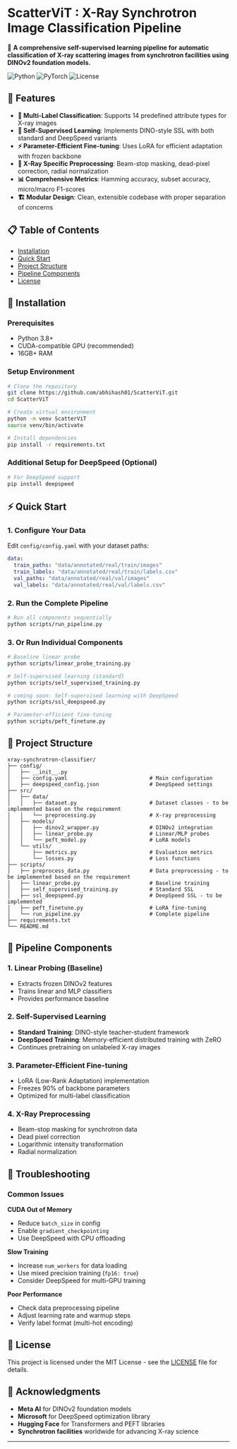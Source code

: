 # ScatterViT : X-Ray Synchrotron Image Classification Pipeline

🔬 **A comprehensive self-supervised learning pipeline for automatic classification of X-ray scattering images from synchrotron facilities using DINOv2 foundation models.**

![Python](https://img.shields.io/badge/python-v3.8+-blue.svg)
![PyTorch](https://img.shields.io/badge/PyTorch-v2.0+-red.svg)
![License](https://img.shields.io/badge/license-MIT-green.svg)

## 🌟 Features

- **🎯 Multi-Label Classification**: Supports 14 predefined attribute types for X-ray images
- **🚀 Self-Supervised Learning**: Implements DINO-style SSL with both standard and DeepSpeed variants
- **⚡ Parameter-Efficient Fine-tuning**: Uses LoRA for efficient adaptation with frozen backbone
- **🔬 X-Ray Specific Preprocessing**: Beam-stop masking, dead-pixel correction, radial normalization
- **📊 Comprehensive Metrics**: Hamming accuracy, subset accuracy, micro/macro F1-scores
- **🏗️ Modular Design**: Clean, extensible codebase with proper separation of concerns

## 📋 Table of Contents

- [Installation](#installation)
- [Quick Start](#quick-start)
- [Project Structure](#project-structure)
- [Pipeline Components](#pipeline-components)
- [License](#license)

## 🚀 Installation

### Prerequisites
- Python 3.8+
- CUDA-compatible GPU (recommended)
- 16GB+ RAM

### Setup Environment

```bash
# Clone the repository
git clone https://github.com/abhihash01/ScatterViT.git
cd ScatterViT

# Create virtual environment
python -m venv ScatterViT
source venv/bin/activate  

# Install dependencies
pip install -r requirements.txt
```

### Additional Setup for DeepSpeed (Optional)
```bash
# For DeepSpeed support
pip install deepspeed
```

## ⚡ Quick Start

### 1. Configure Your Data
Edit `config/config.yaml` with your dataset paths:

```yaml
data:
  train_paths: "data/annotated/real/train/images"
  train_labels: "data/annotated/real/train/labels.csv"
  val_paths: "data/annotated/real/val/images" 
  val_labels: "data/annotated/real/val/labels.csv"
```

### 2. Run the Complete Pipeline
```bash
# Run all components sequentially
python scripts/run_pipeline.py
```

### 3. Or Run Individual Components
```bash
# Baseline linear probe
python scripts/linear_probe_training.py

# Self-supervised learning (standard)
python scripts/self_supervised_training.py

# coming soon: Self-supervised learning with DeepSpeed
python scripts/ssl_deepspeed.py

# Parameter-efficient fine-tuning
python scripts/peft_finetune.py
```

## 📁 Project Structure

```
xray-synchrotron-classifier/
├── config/
│   ├── __init__.py
│   ├── config.yaml                          # Main configuration
│   ├── deepspeed_config.json                # DeepSpeed settings
├── src/
│   ├── data/
│   │   ├── dataset.py                       # Dataset classes - to be implemented based on the requirement
│   │   └── preprocessing.py                 # X-ray preprocessing
│   ├── models/
│   │   ├── dinov2_wrapper.py                # DINOv2 integration
│   │   ├── linear_probe.py                  # Linear/MLP probes
│   │   └── peft_model.py                    # LoRA models       
│   └── utils/
│       ├── metrics.py                       # Evaluation metrics
│       └── losses.py                        # Loss functions
├── scripts/
│   ├── preprocess_data.py                   # Data preprocessing - to be implemented based on the requirement
│   ├── linear_probe.py                      # Baseline training
│   ├── self_supervised_training.py          # Standard SSL
│   ├── ssl_deepspeed.py                     # DeepSpeed SSL - to be implemented
│   ├── peft_finetune.py                     # LoRA fine-tuning
│   └── run_pipeline.py                      # Complete pipeline
├── requirements.txt
└── README.md
```

## 🧩 Pipeline Components

### 1. **Linear Probing (Baseline)**
- Extracts frozen DINOv2 features
- Trains linear and MLP classifiers
- Provides performance baseline

### 2. **Self-Supervised Learning**
- **Standard Training**: DINO-style teacher-student framework
- **DeepSpeed Training**: Memory-efficient distributed training with ZeRO
- Continues pretraining on unlabeled X-ray images

### 3. **Parameter-Efficient Fine-tuning**
- LoRA (Low-Rank Adaptation) implementation
- Freezes 90% of backbone parameters
- Optimized for multi-label classification

### 4. **X-Ray Preprocessing**
- Beam-stop masking for synchrotron data
- Dead pixel correction
- Logarithmic intensity transformation
- Radial normalization



## 🐛 Troubleshooting

### Common Issues

**CUDA Out of Memory**
- Reduce `batch_size` in config
- Enable `gradient_checkpointing`
- Use DeepSpeed with CPU offloading

**Slow Training**
- Increase `num_workers` for data loading
- Use mixed precision training (`fp16: true`)
- Consider DeepSpeed for multi-GPU training

**Poor Performance**
- Check data preprocessing pipeline
- Adjust learning rate and warmup steps
- Verify label format (multi-hot encoding)


## 📝 License

This project is licensed under the MIT License - see the [LICENSE](LICENSE) file for details.

## 🙏 Acknowledgments

- **Meta AI** for DINOv2 foundation models
- **Microsoft** for DeepSpeed optimization library
- **Hugging Face** for Transformers and PEFT libraries
- **Synchrotron facilities** worldwide for advancing X-ray science


---
